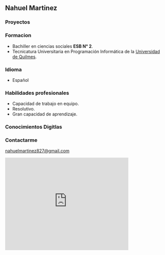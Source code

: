 ## Nahuel Martinez 

### Proyectos 

### Formacion
-    Bachiller en ciencias sociales **ESB N° 2**.
-    Tecnicatura Universitaria en Programación Informática de la [Universidad de Quilmes](http://www.unq.edu.ar).


### Idioma
-  Español 

### Habilidades profesionales
-  Capacidad de trabajo en equipo.
-  Resolutivo.
-  Gran capacidad de aprendizaje.

### Conocimientos Digitlas 

<p class="imagesDeLogo">
<i class="devicon-android-plain-wordmark colored"></i>
<i class="devicon-github-plain-wordmark colored"></i>
<i class="devicon-gitlab-plain-wordmark colored"></i>
<i class="devicon-javascript-plain colored"></i>
<i class="devicon-mysql-plain-wordmark colored"></i>
<i class="devicon-tomcat-line-wordmark colored"></i>
<i class="devicon-bootstrap-plain-wordmark colored"></i></p>

### Contactarme
 nahuelmartinez827@gmail.com 


<iframe src="https://www.google.com/maps/embed?pb=!1m18!1m12!1m3!1d13203.62028101359!2d-59.801189917700825!3d-34.174344675752685!2m3!1f0!2f0!3f0!3m2!1i1024!2i768!4f13.1!3m3!1m2!1s0x95bbd82bd002be4d%3A0x17c67ebc874a76f!2sCabo+Fossatti+256%2C+Cap.+Sarmiento%2C+Buenos+Aires!5e0!3m2!1ses-419!2sar!4v1559086885552!5m2!1ses-419!2sar" width="400" height="300" frameborder="0" style="border:0" allowfullscreen></iframe>